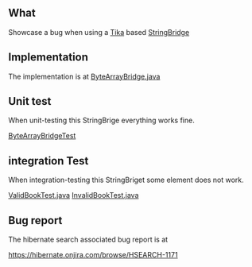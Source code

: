 ## What

Showcase a bug when using a [Tika](http://tika.apache.org/) based [StringBridge](http://docs.jboss.org/hibernate/stable/search/api/org/hibernate/search/bridge/StringBridge.html) 

## Implementation

The implementation is at  [ByteArrayBridge.java](https://github.com/framiere/hibernate-search-tika/blob/master/src/main/java/fr/ramiere/hibernate/search/ByteArrayBridge.java)

## Unit test
When unit-testing this StringBrige everything works fine. 

 [ByteArrayBridgeTest](https://github.com/framiere/hibernate-search-tika/blob/master/src/test/java/fr/ramiere/hibernate/search/ByteArrayBridgeTest.java)

## integration Test
When integration-testing this StringBriget some element does not work.
 
 [ValidBookTest.java](https://github.com/framiere/hibernate-search-tika/blob/master/src/test/java/fr/ramiere/hibernate/search/ValidBookTest.java)
 [InvalidBookTest.java](https://github.com/framiere/hibernate-search-tika/blob/master/src/test/java/fr/ramiere/hibernate/search/InvalidBookTest.java)

## Bug report

The hibernate search associated bug report is at

 https://hibernate.onjira.com/browse/HSEARCH-1171